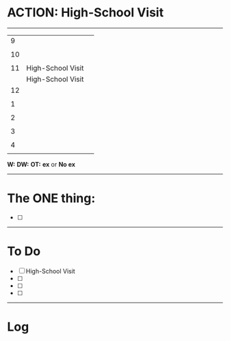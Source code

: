 # ACTION: High-School Visit
---

|     |                   |     |
| --- | ----------------- | --- |
| 9   |                   |     |
|     |                   |     |
| 10  |                   |     |
|     |                   |     |
| 11  | High-School Visit |     |
|     | High-School Visit |     |
| 12  |                   |     |
|     |                   |     |
| 1   |                   |     |
|     |                   |     |
| 2   |                   |     |
|     |                   |     |
| 3   |                   |     |
|     |                   |     |
| 4   |                   |     |
|     |                   |     |

**W:**
**DW:**
**OT:**
**ex** or **No ex**

---
# The ONE thing: 
- [ ] 

---
# To Do

- [ ] High-School Visit
- [ ] 
- [ ] 
- [ ] 

---

# Log
